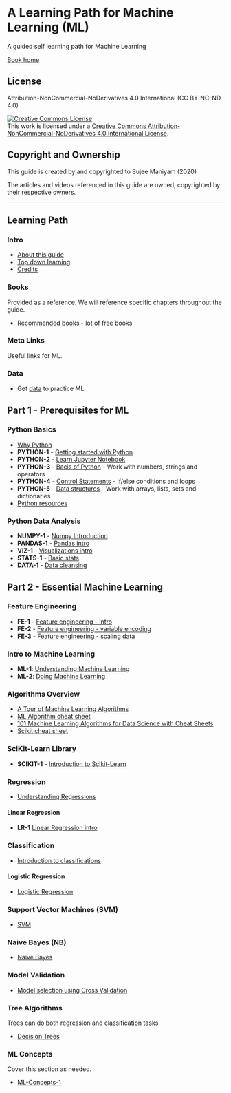 # A Learning Path for Machine Learning (ML)

A guided self learning path for Machine Learning  

[Book home](https://elephantscale.github.io/guided-machine-learning/)

## License

Attribution-NonCommercial-NoDerivatives 4.0 International (CC BY-NC-ND 4.0)


<a rel="license" href="http://creativecommons.org/licenses/by-nc-nd/4.0/"><img alt="Creative Commons License" style="border-width:0" src="https://i.creativecommons.org/l/by-nc-nd/4.0/88x31.png" /></a><br />This work is licensed under a <a rel="license" href="http://creativecommons.org/licenses/by-nc-nd/4.0/">Creative Commons Attribution-NonCommercial-NoDerivatives 4.0 International License</a>.

## Copyright and Ownership

This guide is created by and copyrighted to Sujee Maniyam (2020)

The articles and videos referenced in this guide are owned, copyrighted by their respective owners.

---

## Learning Path

### Intro

* [About this guide](about.md)
* [Top down learning](top-down-learning.md)
* [Credits](credits.md)

### Books

Provided as a reference. We will reference specific chapters throughout the guide.

* [Recommended books](books.md) - lot of free books

### Meta Links

Useful links for ML.

### Data

* Get [data](data.md) to practice ML

## Part 1 - Prerequisites for ML

### Python Basics

* [Why Python](python/0-README.md)
* **PYTHON-1** - [Getting started with Python](python/1-python-getting-started.md)
* **PYTHON-2** - [Learn Jupyter Notebook](python/2-jupyter-notebook.md)
* **PYTHON-3** - [Bacis of Python](python/3-basics.md) - Work with numbers, strings and operators
* **PYTHON-4** - [Control Statements](python/4-control.md) - if/else conditions and loops
* **PYTHON-5** - [Data structures](python/5-data-structures.md) - Work with arrays, lists, sets and dictionaries
* [Python resources](python/python-resources.md)

### Python Data Analysis

* **NUMPY-1** - [Numpy Introduction](python-data-analysis/np-1__numpy-intro.md)
* **PANDAS-1** - [Pandas intro](python-data-analysis/pd-1__pandas-intro.md)
* **VIZ-1** - [Visualizations intro](python-data-analysis/viz-1__viz-intro.md)
* **STATS-1** - [Basic stats](python-data-analysis/stats-1__basic-stats.md)
* **DATA-1** - [Data cleansing](python-data-analysis/data-1__data-cleansing.md)

## Part 2 - Essential Machine Learning

### Feature Engineering

* **FE-1** - [Feature engineering - intro](feature-engineering/fe-1__intro.md)
* **FE-2** - [Feature engineering - variable encoding](feature-engineering/fe-2__variable-encoding.md)
* **FE-3** - [Feature engineering - scaling data](feature-engineering/fe-3__scaling.md)

### Intro to Machine Learning

* **ML-1**: [Understanding Machine Learning](machine-learning/ml-1__machine-learning-intro.md)
* **ML-2**: [Doing Machine Learning](machine-learning/ml-2__doing-machine-learning.md)

### Algorithms Overview

* [A Tour of Machine Learning Algorithms](https://machinelearningmastery.com/a-tour-of-machine-learning-algorithms/)
* [ML Algorithm cheat sheet](https://docs.microsoft.com/en-us/azure/machine-learning/algorithm-cheat-sheet)
* [101 Machine Learning Algorithms for Data Science with Cheat Sheets](https://www.r-bloggers.com/2019/07/101-machine-learning-algorithms-for-data-science-with-cheat-sheets/)
* [Scikit cheat sheet](https://scikit-learn.org/stable/tutorial/machine_learning_map/index.html)

### SciKit-Learn Library

* **SCIKIT-1**  - [Introduction to Scikit-Learn](scikit-learn/scikit-learn-1.md)

### Regression

* [Understanding Regressions](regressions/regressions.md)

#### Linear Regression

* **LR-1** [Linear Regression intro](regressions/lr-1__linear-regression.md)

### Classification

* [Introduction to classifications](classifications/classifications.md)

#### Logistic Regression

* [Logistic Regression](classifications/logit-1__logistic-regression-1.md)

### Support Vector Machines (SVM)

* [SVM](classifications/svm-1.md)

### Naive Bayes (NB)

* [Naive Bayes](classifications/naive-bayes-1.md)

### Model Validation

* [Model selection using Cross Validation](machine-learning/model-validation.md)

### Tree Algorithms

Trees can do both regression and classification tasks

* [Decision Trees](trees/decision-trees.md)

### ML Concepts

Cover this section as needed.

* [ML-Concepts-1](machine-learning/ML-Concepts-1.md)
